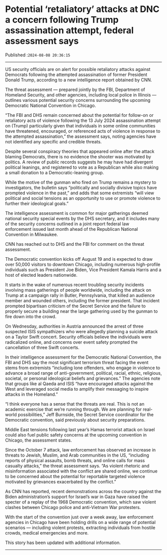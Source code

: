# Potential ‘retaliatory’ attacks at DNC a concern following Trump assassination attempt, federal assessment says

Published :`2024-08-08 20:36:15`

---

US security officials are on alert for possible retaliatory attacks against Democrats following the attempted assassination of former President Donald Trump, according to a new intelligence report obtained by CNN.

The threat assessment — prepared jointly by the FBI, Department of Homeland Security, and other agencies, including local police in Illinois — outlines various potential security concerns surrounding the upcoming Democratic National Convention in Chicago.

“The FBI and DHS remain concerned about the potential for follow-on or retaliatory acts of violence following the 13 July 2024 assassination attempt on (Trump) particularly given that individuals in some online communities have threatened, encouraged, or referenced acts of violence in response to the attempted assassination,” the assessment says, noting agencies have not identified any specific and credible threats.

Despite several conspiracy theories that appeared online after the attack blaming Democrats, there is no evidence the shooter was motivated by politics. A review of public records suggests he may have had divergent political leanings, and registered to vote as a Republican while also making a small donation to a Democratic-leaning group.

While the motive of the gunman who fired on Trump remains a mystery to investigators, the bulletin says “politically and socially divisive topics have prompted violence in the past,” and adds that some extremists “will view political and social tensions as an opportunity to use or promote violence to further their ideological goals.”

The intelligence assessment is common for major gatherings deemed national security special events by the DHS secretary, and it includes many of the security concerns outlined in a joint report federal law enforcement issued last month ahead of the Republican National Convention in Milwaukee.

CNN has reached out to DHS and the FBI for comment on the threat assessment.

The Democratic convention kicks off August 19 and is expected to draw over 50,000 visitors to downtown Chicago, including numerous high-profile individuals such as President Joe Biden, Vice President Kamala Harris and a host of elected leaders nationwide.

It starts in the wake of numerous recent troubling security incidents involving mass gatherings of people worldwide, including the attack on Trump at a campaign rally in Butler, Pennsylvania, that killed an audience member and wounded others, including the former president. That incident prompted bipartisan criticism of the Secret Service and the failure to properly secure a building near the large gathering used by the gunman to fire down into the crowd.

On Wednesday, authorities in Austria announced the arrest of three suspected ISIS sympathizers who were allegedly planning a suicide attack on a Taylor Swift concert. Security officials believe the individuals were radicalized online, and concerns over event safety prompted the cancellation of three Swift concerts.

In their intelligence assessment for the Democratic National Convention, the FBI and DHS say the most significant terrorism threat facing the event stems from extremists “including lone offenders, who engage in violence to advance a broad range of anti-government, political, racial, ethnic, religious, societal, or personal ideological beliefs and grievances.” The agencies note that groups like al Qaeda and ISIS “have encouraged attacks against the West and leveraged social media to amplify their messaging to inspire attacks in the Homeland.”

“I think everyone has a sense that the threats are real. This is not an academic exercise that we’re running through. We are planning for real-world possibilities,” Jeff Burnside, the Secret Service coordinator for the Democratic convention, said previously about security preparations.

Middle East tensions following last year’s Hamas terrorist attack on Israel could also fuel public safety concerns at the upcoming convention in Chicago, the assessment states.

Since the October 7 attack, law enforcement has observed an increase in threats to Jewish, Muslim, and Arab communities in the US, “including reports of physical assaults, bomb threats, and online calls for mass casualty attacks,” the threat assessment says. “As violent rhetoric and misinformation associated with the conflict are shared online, we continue to be concerned about the potential for reportable targeted violence motivated by grievances exacerbated by the conflict.”

As CNN has reported, recent demonstrations across the country against the Biden administration’s support for Israel’s war in Gaza have raised the specter of a replay of the 1968 Democratic convention, which saw violent clashes between Chicago police and anti-Vietnam War protesters.

With the start of the convention just over a week away, law enforcement agencies in Chicago have been holding drills on a wide range of potential scenarios — including violent protests, extracting individuals from hostile crowds, medical emergencies and more.

This story has been updated with additional information.

---

